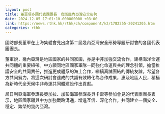 ```yaml
---
layout: post
title: 董軍晤多國代表團團長　商議幾內亞灣安全形勢
date: 2024-12-05 17:01:10.000000000 +08:00
link: https://news.rthk.hk/rthk/ch/component/k2/1782255-20241205.htm
categories: rthk
---
```


國防部長董軍在上海集體會見出席第二屆幾內亞灣安全形勢專題研討會的各國代表團團長。

董軍說，幾內亞灣是地區國家的共同家園，亦是中非加強交流合作，建構海洋命運共同體的重要紐帶。中方願同地區國家軍隊一同強化命運與共的理念引領，擔當維護安全的共同責任，推進更成體系的海上合作，繼續真誠團結的傳統友誼。希望各方共同努力，將這次研討會達成的共識有效轉化為合作成果，惠及地區人民，積極為新時代全天候中非命運共同體建設作出貢獻。

尼日利亞海軍參謀長奧加拉、加彭海軍參謀長貝卡雷等參加會見的代表團團長表示，地區國家願與中方加強戰略溝通，增進互信、深化合作，共同建立一個安全、穩定、繁榮的幾內亞灣。
